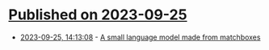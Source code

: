 # [Published on 2023-09-25](index.md)

* [2023-09-25, 14:13:08](https://lobste.rs/s/bokcod/small_language_model_made_from) - [A small language model made from matchboxes](https://dcorney.com/thoughts/2023/09/23/matchboxes.html)
